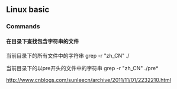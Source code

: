 ## Linux basic

### Commands

#### 在目录下查找包含字符串的文件

当前目录下的所有文件中的字符串
grep -r "zh_CN" ./

当前目录下的以pre开头的文件中的字符串
grep -r "zh_CN" ./pre*


http://www.cnblogs.com/sunleecn/archive/2011/11/01/2232210.html

